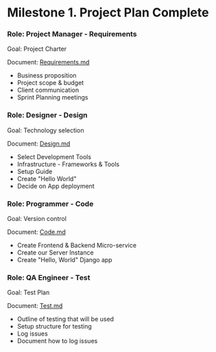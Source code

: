 # Milestone 1. Project Plan Complete
### Role: Project Manager - Requirements
Goal: Project Charter

Document: [Requirements.md](https://github.com/Twitter-Clone/twitter-clone-documentation/blob/master/docs/milestone-1/Requirements.md)

- Business proposition
- Project scope & budget
- Client communication
- Sprint Planning meetings

### Role: Designer - Design
Goal: Technology selection

Document: [Design.md](https://github.com/Twitter-Clone/twitter-clone-documentation/blob/master/docs/milestone-1/Design.md)

* Select Development Tools
* Infrastructure - Frameworks & Tools
* Setup Guide
* Create "Hello World"
* Decide on App deployment

### Role: Programmer - Code
Goal: Version control

Document: [Code.md](https://github.com/Twitter-Clone/twitter-clone-documentation/blob/master/docs/milestone-1/Code.md)

- Create Frontend & Backend Micro-service  
- Create our Server Instance 
- Create "Hello, World" Django app

### Role: QA Engineer - Test
Goal: Test Plan

Document: [Test.md](https://github.com/Twitter-Clone/twitter-clone-documentation/blob/master/docs/milestone-1/Test.md)

- Outline of testing that will be used
- Setup structure for testing
- Log issues
- Document how to log issues
